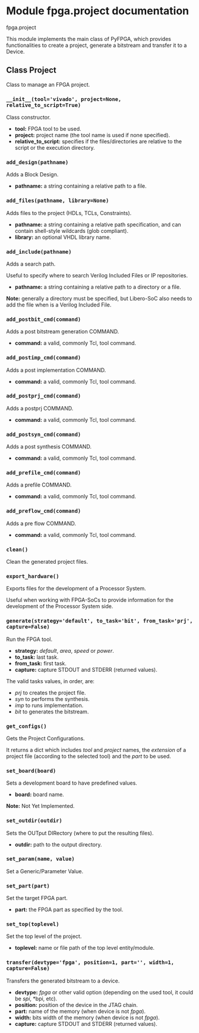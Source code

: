 # Module fpga.project documentation

fpga.project

This module implements the main class of PyFPGA, which provides
functionalities to create a project, generate a bitstream and transfer it to a
Device.

## Class Project

Class to manage an FPGA project.

### `__init__(tool='vivado', project=None, relative_to_script=True)`

Class constructor.

* **tool:** FPGA tool to be used.
* **project:** project name (the tool name is used if none specified).
* **relative_to_script:** specifies if the files/directories are
relative to the script or the execution directory.

### `add_design(pathname)`

Adds a Block Design.

* **pathname:** a string containing a relative path to a file.

### `add_files(pathname, library=None)`

Adds files to the project (HDLs, TCLs, Constraints).

* **pathname:** a string containing a relative path specification,
and can contain shell-style wildcards (glob compliant).
* **library:** an optional VHDL library name.

### `add_include(pathname)`

Adds a search path.

Useful to specify where to search Verilog Included Files or IP
repositories.

* **pathname:** a string containing a relative path to a directory
or a file.

**Note:** generally a directory must be specified, but Libero-SoC
also needs to add the file when is a Verilog Included File.

### `add_postbit_cmd(command)`

Adds a post bitstream generation COMMAND.

* **command:** a valid, commonly Tcl, tool command.

### `add_postimp_cmd(command)`

Adds a post implementation COMMAND.

* **command:** a valid, commonly Tcl, tool command.

### `add_postprj_cmd(command)`

Adds a postprj COMMAND.

* **command:** a valid, commonly Tcl, tool command.

### `add_postsyn_cmd(command)`

Adds a post synthesis COMMAND.

* **command:** a valid, commonly Tcl, tool command.

### `add_prefile_cmd(command)`

Adds a prefile COMMAND.

* **command:** a valid, commonly Tcl, tool command.

### `add_preflow_cmd(command)`

Adds a pre flow COMMAND.

* **command:** a valid, commonly Tcl, tool command.

### `clean()`

Clean the generated project files.

### `export_hardware()`

Exports files for the development of a Processor System.

Useful when working with FPGA-SoCs to provide information for the
development of the Processor System side.

### `generate(strategy='default', to_task='bit', from_task='prj', capture=False)`

Run the FPGA tool.

* **strategy:** *default*, *area*, *speed* or *power*.
* **to_task:** last task.
* **from_task:** first task.
* **capture:** capture STDOUT and STDERR (returned values).

The valid tasks values, in order, are:
* *prj* to creates the project file.
* *syn* to performs the synthesis.
* *imp* to runs implementation.
* *bit* to generates the bitstream.

### `get_configs()`

Gets the Project Configurations.

It returns a dict which includes *tool* and *project* names, the
*extension* of a project file (according to the selected tool) and
the *part* to be used.

### `set_board(board)`

Sets a development board to have predefined values.

* **board:** board name.

**Note:** Not Yet Implemented.

### `set_outdir(outdir)`

Sets the OUTput DIRectory (where to put the resulting files).

* **outdir:** path to the output directory.

### `set_param(name, value)`

Set a Generic/Parameter Value.

### `set_part(part)`

Set the target FPGA part.

* **part:** the FPGA part as specified by the tool.

### `set_top(toplevel)`

Set the top level of the project.

* **toplevel:** name or file path of the top level entity/module.

### `transfer(devtype='fpga', position=1, part='', width=1, capture=False)`

Transfers the generated bitstream to a device.

* **devtype:** *fpga* or other valid option
(depending on the used tool, it could be *spi*, *bpi, etc).
* **position:** position of the device in the JTAG chain.
* **part:** name of the memory (when device is not *fpga*).
* **width:** bits width of the memory (when device is not *fpga*).
* **capture:** capture STDOUT and STDERR (returned values).

